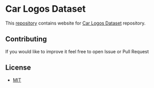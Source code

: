 # Car Logos Dataset

This [repository](https://github.com/filippofilip95/car-logos-dataset-web) contains website for [Car Logos Dataset](https://github.com/filippofilip95/car-logos-dataset) repository.

## Contributing

If you would like to improve it feel free to open Issue or Pull Request

## License

- [MIT](https://choosealicense.com/licenses/mit/)
